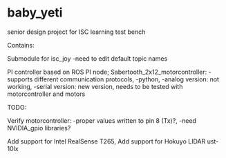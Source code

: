 # baby_yeti
senior design project for ISC learning test bench

Contains:

Submodule for isc_joy
  -need to edit default topic names

PI controller based on ROS PI node;
Sabertooth_2x12_motorcontroller:
  -supports different communication protocols,
  -python,
  -analog version: not working,
  -serial version: new version, needs to be tested with motorcontroller and motors

TODO:

Verify motorcontroller:
  -proper values written to pin 8 (Tx)?,
  -need NVIDIA_gpio libraries?
  
Add support for Intel RealSense T265,
Add support for Hokuyo LIDAR ust-10lx
